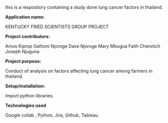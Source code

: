 this is a respository containing a study done lung cancer factors in thailand.

**Application name:**

KENTUCKY FRIED SCIENTISTS GROUP PROJECT

**Project contributors:**

Amos Kiprop
Gathoni Njoroge
Dave Njoroge
Mary Mbugua
Faith Cherotich
Joseph Njuguna

**Project purpose:**

Conduct of analysis on factors affecting lung cancer among farmers in thailand.

**Setup/installation:**

Import python libraries.

**Technologies used** 

Google collab , Python, Jira, Github, Tableau.
